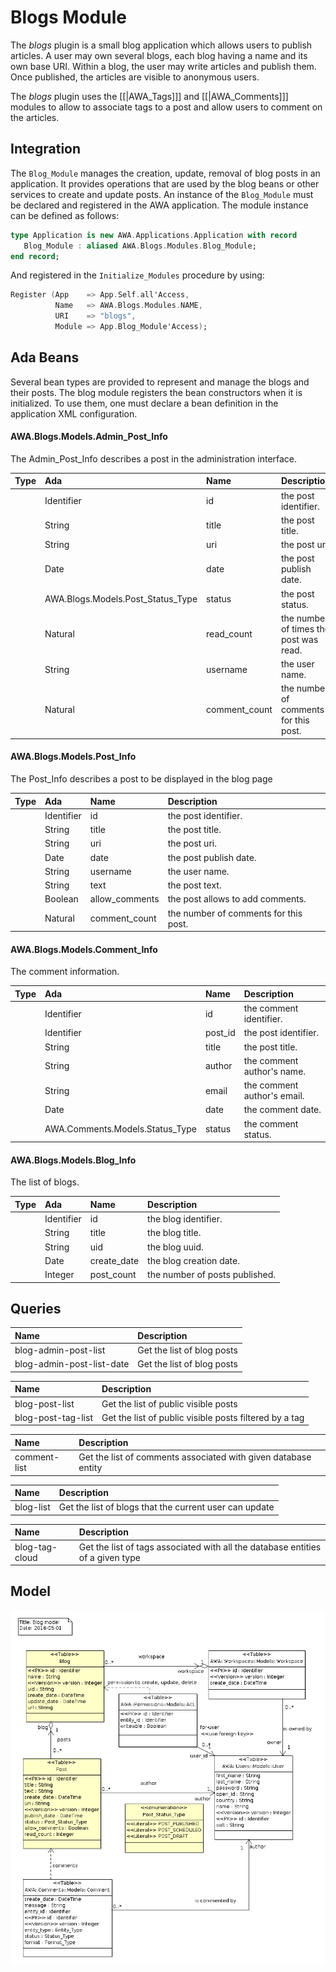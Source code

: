 # Blogs Module
The *blogs* plugin is a small blog application which allows users to publish articles.
A user may own several blogs, each blog having a name and its own base URI.  Within a blog,
the user may write articles and publish them.  Once published, the articles are visible to
anonymous users.

The *blogs* plugin uses the [[|AWA_Tags]]] and [[|AWA_Comments]]] modules to allow to associate
tags to a post and allow users to comment on the articles.

## Integration
The `Blog_Module` manages the creation, update, removal of blog posts in an application.
It provides operations that are used by the blog beans or other services to create and update
posts.  An instance of the `Blog_Module` must be declared and registered in the
AWA application.  The module instance can be defined as follows:

```Ada
type Application is new AWA.Applications.Application with record
   Blog_Module : aliased AWA.Blogs.Modules.Blog_Module;
end record;
```

And registered in the `Initialize_Modules` procedure by using:

```Ada
Register (App    => App.Self.all'Access,
          Name   => AWA.Blogs.Modules.NAME,
          URI    => "blogs",
          Module => App.Blog_Module'Access);
```


## Ada Beans
Several bean types are provided to represent and manage the blogs and their posts.
The blog module registers the bean constructors when it is initialized.
To use them, one must declare a bean definition in the application XML configuration.




#### AWA.Blogs.Models.Admin_Post_Info

The Admin_Post_Info describes a post in the administration interface.

| Type     | Ada      | Name       | Description                                             |
|:---------|:---------|:-----------|:--------------------------------------------------------|
||Identifier|id|the post identifier.|
||String|title|the post title.|
||String|uri|the post uri.|
||Date|date|the post publish date.|
||AWA.Blogs.Models.Post_Status_Type|status|the post status.|
||Natural|read_count|the number of times the post was read.|
||String|username|the user name.|
||Natural|comment_count|the number of comments for this post.|





#### AWA.Blogs.Models.Post_Info

The Post_Info describes a post to be displayed in the blog page

| Type     | Ada      | Name       | Description                                             |
|:---------|:---------|:-----------|:--------------------------------------------------------|
||Identifier|id|the post identifier.|
||String|title|the post title.|
||String|uri|the post uri.|
||Date|date|the post publish date.|
||String|username|the user name.|
||String|text|the post text.|
||Boolean|allow_comments|the post allows to add comments.|
||Natural|comment_count|the number of comments for this post.|





#### AWA.Blogs.Models.Comment_Info

The comment information.

| Type     | Ada      | Name       | Description                                             |
|:---------|:---------|:-----------|:--------------------------------------------------------|
||Identifier|id|the comment identifier.|
||Identifier|post_id|the post identifier.|
||String|title|the post title.|
||String|author|the comment author's name.|
||String|email|the comment author's email.|
||Date|date|the comment date.|
||AWA.Comments.Models.Status_Type|status|the comment status.|





#### AWA.Blogs.Models.Blog_Info

The list of blogs.

| Type     | Ada      | Name       | Description                                             |
|:---------|:---------|:-----------|:--------------------------------------------------------|
||Identifier|id|the blog identifier.|
||String|title|the blog title.|
||String|uid|the blog uuid.|
||Date|create_date|the blog creation date.|
||Integer|post_count|the number of posts published.|





## Queries
| Name              | Description                                                           |
|:------------------|:----------------------------------------------------------------------|
|blog-admin-post-list|Get the list of blog posts|
|blog-admin-post-list-date|Get the list of blog posts|


| Name              | Description                                                           |
|:------------------|:----------------------------------------------------------------------|
|blog-post-list|Get the list of public visible posts|
|blog-post-tag-list|Get the list of public visible posts filtered by a tag|


| Name              | Description                                                           |
|:------------------|:----------------------------------------------------------------------|
|comment-list|Get the list of comments associated with given database entity|


| Name              | Description                                                           |
|:------------------|:----------------------------------------------------------------------|
|blog-list|Get the list of blogs that the current user can update|


| Name              | Description                                                           |
|:------------------|:----------------------------------------------------------------------|
|blog-tag-cloud|Get the list of tags associated with all the database entities of a given type|



## Model
![](images/awa_blogs_model.png)



